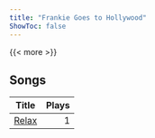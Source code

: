 ```yaml
---
title: "Frankie Goes to Hollywood"
ShowToc: false
---
```


{{< more >}}

## Songs
Title | Plays 
----- | -----: 
[Relax](/songs/relax) | 1


